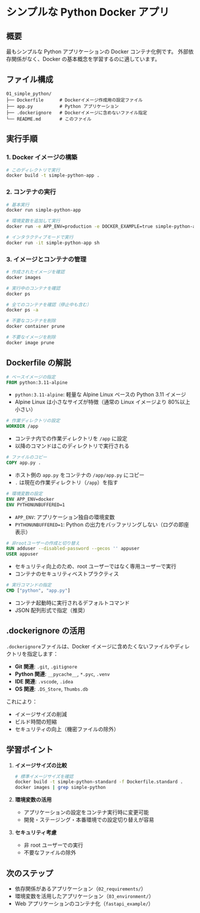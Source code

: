 # シンプルな Python Docker アプリ

## 概要

最もシンプルな Python アプリケーションの Docker コンテナ化例です。
外部依存関係がなく、Docker の基本概念を学習するのに適しています。

## ファイル構成

```
01_simple_python/
├── Dockerfile      # Dockerイメージ作成用の設定ファイル
├── app.py          # Python アプリケーション
├── .dockerignore   # Dockerイメージに含めないファイル指定
└── README.md       # このファイル
```

## 実行手順

### 1. Docker イメージの構築

```bash
# このディレクトリで実行
docker build -t simple-python-app .
```

### 2. コンテナの実行

```bash
# 基本実行
docker run simple-python-app

# 環境変数を追加して実行
docker run -e APP_ENV=production -e DOCKER_EXAMPLE=true simple-python-app

# インタラクティブモードで実行
docker run -it simple-python-app sh
```

### 3. イメージとコンテナの管理

```bash
# 作成されたイメージを確認
docker images

# 実行中のコンテナを確認
docker ps

# 全てのコンテナを確認（停止中も含む）
docker ps -a

# 不要なコンテナを削除
docker container prune

# 不要なイメージを削除
docker image prune
```

## Dockerfile の解説

```dockerfile
# ベースイメージの指定
FROM python:3.11-alpine
```

- `python:3.11-alpine`: 軽量な Alpine Linux ベースの Python 3.11 イメージ
- Alpine Linux は小さなサイズが特徴（通常の Linux イメージより 80%以上小さい）

```dockerfile
# 作業ディレクトリの設定
WORKDIR /app
```

- コンテナ内での作業ディレクトリを `/app` に設定
- 以降のコマンドはこのディレクトリで実行される

```dockerfile
# ファイルのコピー
COPY app.py .
```

- ホスト側の `app.py` をコンテナの `/app/app.py` にコピー
- `.` は現在の作業ディレクトリ（`/app`）を指す

```dockerfile
# 環境変数の設定
ENV APP_ENV=docker
ENV PYTHONUNBUFFERED=1
```

- `APP_ENV`: アプリケーション独自の環境変数
- `PYTHONUNBUFFERED=1`: Python の出力をバッファリングしない（ログの即座表示）

```dockerfile
# 非rootユーザーの作成と切り替え
RUN adduser --disabled-password --gecos '' appuser
USER appuser
```

- セキュリティ向上のため、root ユーザーではなく専用ユーザーで実行
- コンテナのセキュリティベストプラクティス

```dockerfile
# 実行コマンドの指定
CMD ["python", "app.py"]
```

- コンテナ起動時に実行されるデフォルトコマンド
- JSON 配列形式で指定（推奨）

## .dockerignore の活用

`.dockerignore`ファイルは、Docker イメージに含めたくないファイルやディレクトリを指定します：

- **Git 関連**: `.git`, `.gitignore`
- **Python 関連**: `__pycache__`, `*.pyc`, `.venv`
- **IDE 関連**: `.vscode`, `.idea`
- **OS 関連**: `.DS_Store`, `Thumbs.db`

これにより：

- イメージサイズの削減
- ビルド時間の短縮
- セキュリティの向上（機密ファイルの除外）

## 学習ポイント

1. **イメージサイズの比較**

   ```bash
   # 標準イメージサイズを確認
   docker build -t simple-python-standard -f Dockerfile.standard .
   docker images | grep simple-python
   ```

2. **環境変数の活用**

   - アプリケーションの設定をコンテナ実行時に変更可能
   - 開発・ステージング・本番環境での設定切り替えが容易

3. **セキュリティ考慮**
   - 非 root ユーザーでの実行
   - 不要なファイルの除外

## 次のステップ

- 依存関係があるアプリケーション（`02_requirements/`）
- 環境変数を活用したアプリケーション（`03_environment/`）
- Web アプリケーションのコンテナ化（`fastapi_example/`）

